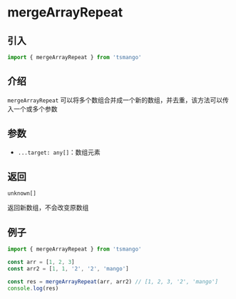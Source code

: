 # mergeArrayRepeat

## 引入

```ts
import { mergeArrayRepeat } from 'tsmango'
```

## 介绍

`mergeArrayRepeat` 可以将多个数组合并成一个新的数组，并去重，该方法可以传入一个或多个参数

## 参数

- `...target: any[]`：数组元素

## 返回

`unknown[]`

返回新数组，不会改变原数组

## 例子

```ts
import { mergeArrayRepeat } from 'tsmango'

const arr = [1, 2, 3]
const arr2 = [1, 1, '2', '2', 'mango']

const res = mergeArrayRepeat(arr, arr2) // [1, 2, 3, '2', 'mango']
console.log(res)
```
